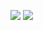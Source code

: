 <a href="https://atcoder.jp/users/Lenqth" target="_blank" title="Lenqth"><img src="https://img.shields.io/endpoint?url=https%3A%2F%2Fatcoder-badges.now.sh%2Fapi%2Fatcoder%2Fjson%2FLenqth" /></a>
<a href="https://projecteuler.net/" target="_blank" title="Project Euler"></a><img src="https://projecteuler.net/profile/Lenqth.png"/></a>